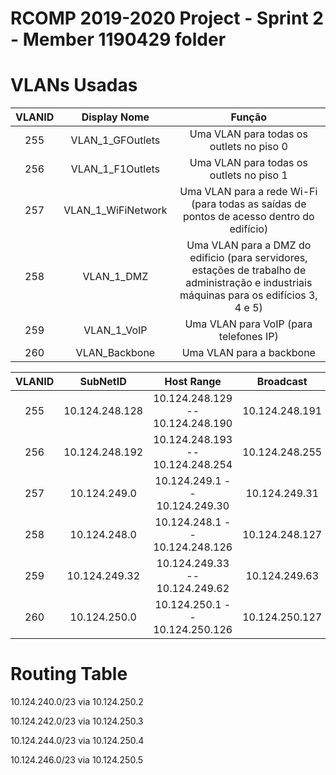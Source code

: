 RCOMP 2019-2020 Project - Sprint 2 - Member 1190429 folder
===========================================

# VLANs Usadas #

| VLANID | Display Nome | Função |
|:----------:|:----------:|:----------:|
|255|VLAN_1_GFOutlets|Uma VLAN para todas os outlets no piso 0|
|256|VLAN_1_F1Outlets|Uma VLAN para todas os outlets no piso 1|
|257|VLAN_1_WiFiNetwork|Uma VLAN para a rede Wi-Fi (para todas as saídas de pontos de acesso dentro do edifício)|
|258|VLAN_1_DMZ|Uma VLAN para a DMZ do edificio (para servidores, estações de trabalho de administração e industriais máquinas para os edifícios 3, 4 e 5)|
|259|VLAN_1_VoIP|Uma VLAN para VoIP (para telefones IP)|
|260|VLAN_Backbone|Uma VLAN para a backbone|


| VLANID | SubNetID | Host Range | Broadcast | Mask |
|:----------:|:----------:|:----------:|:----------:|:----------:|
|255|10.124.248.128|10.124.248.129 -- 10.124.248.190|10.124.248.191|255.255.255.192|
|256|10.124.248.192|10.124.248.193 -- 10.124.248.254|10.124.248.255|255.255.255.192|
|257|10.124.249.0|10.124.249.1 -- 10.124.249.30|10.124.249.31|255.255.255.224|
|258|10.124.248.0|10.124.248.1 -- 10.124.248.126|10.124.248.127|255.255.255.128|
|259|10.124.249.32|10.124.249.33 -- 10.124.249.62|10.124.249.63|255.255.255.224|
|260|10.124.250.0|10.124.250.1 -- 10.124.250.126|10.124.250.127|255.255.255.128|


# Routing Table #

10.124.240.0/23 via 10.124.250.2

10.124.242.0/23 via 10.124.250.3

10.124.244.0/23 via 10.124.250.4

10.124.246.0/23 via 10.124.250.5